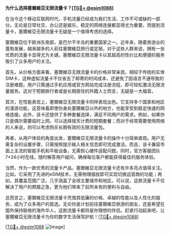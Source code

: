 **为什么选择塞爾維亞无限流量卡？[[TG💪+ @esim1088](https://t.me/s/esim1088)]**

在当今这个移动互联网时代，手机流量已经成为我们生活、工作不可或缺的一部分。无论是日常社交、办公还是娱乐，稳定的网络连接都显得尤为重要。而提到流量卡，塞爾維亞无限流量卡无疑是一个值得考虑的选择。

塞爾維亞位于欧洲东南部，是巴尔干半岛的重要国家之一。近年来，随着旅游业的蓬勃发展，越来越多的人前往塞爾維亞旅行或定居。对于这些人群来说，拥有一张优质的流量卡显得尤为关键。塞爾維亞无限流量卡以其超高的性价比和便捷的服务吸引了众多用户的关注。

首先，从价格方面来看，塞爾維亞无限流量卡的价格非常亲民。相较于传统的实体SIM卡，这种虚拟流量卡不仅省去了邮寄的时间成本，还避免了因语言不通导致的注册难题。用户只需通过手机应用或官方网站完成注册流程，即可轻松激活无限流量服务。这对于短期旅行者或是长期居住的外籍人士而言，无疑是一大福音。

其次，在性能表现上，塞爾維亞无限流量卡同样表现出色。它支持多个国家和地区的漫游功能，这意味着即使你身处塞爾維亞以外的地方，也能享受到稳定快速的网络连接。此外，该卡还提供了多种套餐选择，满足不同用户的需求。例如，如果你只是偶尔需要临时上网，可以选择按天计费的短期套餐；而对于经常需要使用网络的人来说，则可以考虑购买长期有效的无限流量包。

再者，从用户体验的角度出发，塞爾維亞无限流量卡的操作十分简单直观。用户无需复杂的设置步骤，只需按照提示输入相关信息即可完成激活。而且，该卡兼容市面上主流的智能手机和平板设备，无需担心硬件适配问题。同时，官方客服团队7*24小时在线，随时解答用户疑问，确保每位客户都能获得最佳的服务体验。

当然，作为一款优秀的流量卡产品，塞爾維亞无限流量卡还有许多亮点值得关注。比如，它采用了先进的eSIM技术，无需物理插拔即可实现切换运营商的功能；再如，其覆盖范围广泛，几乎涵盖了全球主要城市和地区。可以说，这款流量卡不仅解决了用户的燃眉之急，更为他们带来了前所未有的便利与自由。

总而言之，塞爾維亞无限流量卡凭借其低廉的价格、卓越的性能以及人性化的服务，成为了众多用户的首选。无论你是计划前往塞爾維亞旅游的朋友，还是希望在国外保持联络的海外华人，这款流量卡都将是你理想的伴侣。赶紧行动起来吧，让塞爾維亞无限流量卡为你的数字生活保驾护航！[[TG💪+ @esim1088](https://t.me/s/esim1088)]

[[TG💪+ @esim1088](https://t.me/s/esim1088) ![Image](https://i.postimg.cc/4NQfJmqS/Snipaste-2025-05-13-00-14-12.png)]